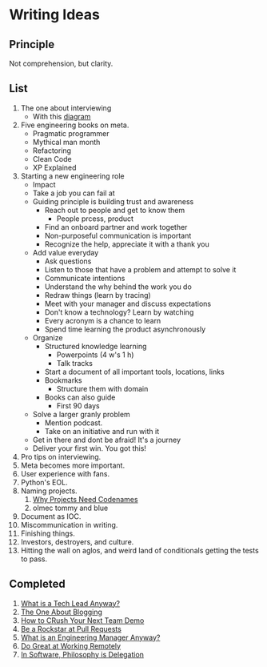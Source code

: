 # Writing Ideas

## Principle

Not comprehension, but clarity.

## List
1. The one about interviewing
    - With this [diagram](https://github.com/solidi/learning-notes/blob/master/interviews/diagrams/interviewing-pipeline.png)
1. Five engineering books on meta.
    - Pragmatic programmer
    - Mythical man month
    - Refactoring
    - Clean Code
    - XP Explained
1. Starting a new engineering role
    - Impact
    - Take a job you can fail at
    - Guiding principle is building trust and awareness
        - Reach out to people and get to know them
            - People prcess, product
        - Find an onboard partner and work together
        - Non-purposeful communication is important
        - Recognize the help, appreciate it with a thank you
    - Add value everyday
        - Ask questions
        - Listen to those that have a problem and attempt to solve it
        - Communicate intentions
        - Understand the why behind the work you do
        - Redraw things (learn by tracing)
        - Meet with your manager and discuss expectations
        - Don't know a technology? Learn by watching
        - Every acronym is a chance to learn
        - Spend time learning the product asynchronously
    - Organize 
        - Structured knowledge learning
            - Powerpoints (4 w's 1 h)
            - Talk tracks
        - Start a document of all important tools, locations, links
        - Bookmarks
            - Structure them with domain
        - Books can also guide
            - First 90 days
    - Solve a larger granly problem
        - Mention podcast.
        - Take on an initiative and run with it
    - Get in there and dont be afraid! It's a journey
    - Deliver your first win. You got this!
1. Pro tips on interviewing.
1. Meta becomes more important.
1. User experience with fans.
1. Python's EOL.
1. Naming projects.
    1. [Why Projects Need Codenames](https://artsy.github.io/blog/2019/05/10/why-projects-need-codenames/)
    1. olmec tommy and blue
1. Document as IOC.
1. Miscommunication in writing.
1. Finishing things.
1. Investors, destroyers, and culture.
1. Hitting the wall on aglos, and weird land of conditionals getting the tests to pass.

## Completed
1. [What is a Tech Lead Anyway?](https://dev.to/solidi/what-is-a-tech-lead-anyway-483p)
1. [The One About Blogging](https://medium.com/@solidi/the-one-about-blogging-cd9e65a2055b)
1. [How to CRush Your Next Team Demo](https://dev.to/solidi/how-to-crush-your-next-team-demo-2bb5)
1. [Be a Rockstar at Pull Requests](https://dev.to/solidi/be-a-rockstar-at-pull-requests-1e4f)
1. [What is an Engineering Manager Anyway?](https://dev.to/solidi/what-is-an-engineering-manager-anyway-4and)
1. [Do Great at Working Remotely](https://dev.to/solidi/do-great-at-working-remotely-1oh9)
1. [In Software, Philosophy is Delegation](https://medium.com/@solidi/in-software-philosophy-is-delegation-c786dd3a16cf)

